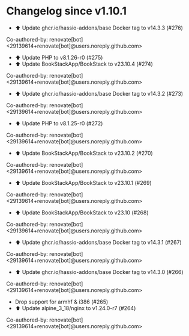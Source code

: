 # Changelog since v1.10.1
- ⬆️ Update ghcr.io/hassio-addons/base Docker tag to v14.3.3 (#276)

Co-authored-by: renovate[bot] <29139614+renovate[bot]@users.noreply.github.com> 
- ⬆️ Update PHP to v8.1.26-r0 (#275) 
- ⬆️ Update BookStackApp/BookStack to v23.10.4 (#274)

Co-authored-by: renovate[bot] <29139614+renovate[bot]@users.noreply.github.com> 
- ⬆️ Update ghcr.io/hassio-addons/base Docker tag to v14.3.2 (#273)

Co-authored-by: renovate[bot] <29139614+renovate[bot]@users.noreply.github.com> 
- ⬆️ Update PHP to v8.1.25-r0 (#272)

Co-authored-by: renovate[bot] <29139614+renovate[bot]@users.noreply.github.com> 
- ⬆️ Update BookStackApp/BookStack to v23.10.2 (#270)

Co-authored-by: renovate[bot] <29139614+renovate[bot]@users.noreply.github.com> 
- ⬆️ Update BookStackApp/BookStack to v23.10.1 (#269)

Co-authored-by: renovate[bot] <29139614+renovate[bot]@users.noreply.github.com> 
- ⬆️ Update BookStackApp/BookStack to v23.10 (#268)

Co-authored-by: renovate[bot] <29139614+renovate[bot]@users.noreply.github.com> 
- ⬆️ Update ghcr.io/hassio-addons/base Docker tag to v14.3.1 (#267)

Co-authored-by: renovate[bot] <29139614+renovate[bot]@users.noreply.github.com> 
- ⬆️ Update ghcr.io/hassio-addons/base Docker tag to v14.3.0 (#266)

Co-authored-by: renovate[bot] <29139614+renovate[bot]@users.noreply.github.com> 
- Drop support for armhf & i386 (#265) 
- ⬆️ Update alpine_3_18/nginx to v1.24.0-r7 (#264)

Co-authored-by: renovate[bot] <29139614+renovate[bot]@users.noreply.github.com> 
